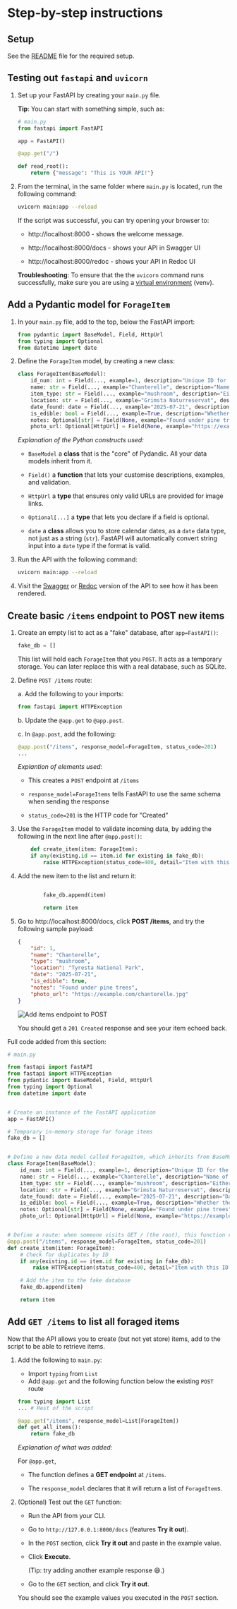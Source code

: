 # Step-by-step instructions

## Setup

See the [README](./README.md#setup) file for the required setup.

## Testing out `fastapi` and `uvicorn`

1. Set up your FastAPI by creating your `main.py` file.

    **Tip**: You can start with something simple, such as:

    ```python
    # main.py
    from fastapi import FastAPI

    app = FastAPI()

    @app.get("/")

    def read_root():
        return {"message": "This is YOUR API!"}
    ```

1. From the terminal, in the same folder where `main.py` is located, run the following command:

    ```bash
    uvicorn main:app --reload
    ````

    If the script was successful, you can try opening your browser to:

    * http://localhost:8000 - shows the welcome message.

    * http://localhost:8000/docs - shows your API in Swagger UI

    * http://localhost:8000/redoc - shows your API in Redoc UI

    **Troubleshooting**: To ensure that the the `uvicorn` command runs successfully, make sure you are using a [virtual environment](https://code.visualstudio.com/docs/python/tutorial-fastapi) (venv).


## Add a Pydantic model for `ForageItem`

1. In your `main.py` file, add to the top, below the FastAPI import:

    ```python
    from pydantic import BaseModel, Field, HttpUrl
    from typing import Optional
    from datetime import date
    ```
1. Define the `ForageItem` model, by creating a new class:

    ```python
    class ForageItem(BaseModel):
        id_num: int = Field(..., example=1, description="Unique ID for the item")
        name: str = Field(..., example="Chanterelle", description="Name of the mushroom or berry")
        item_type: str = Field(..., example="mushroom", description="Either 'mushroom' or 'berry'")
        location: str = Field(..., example="Grimsta Naturreservat", description="Where it was found")
        date_found: date = Field(..., example="2025-07-21", description="Date of the foraging event")
        is_edible: bool = Field(..., example=True, description="Whether the item is safe to eat")
        notes: Optional[str] = Field(None, example="Found under pine trees", description="Extra notes")
        photo_url: Optional[HttpUrl] = Field(None, example="https://example.com/photo.jpg" description="Optional image link")
    ```

    *Explanation of the Python constructs used:*

    * `BaseModel` a **class** that is the "core" of Pydandic. All your data models inherit from it.

    * `Field()` a **function** that lets your customise descriptions, examples, and validation.

    * `HttpUrl` a **type** that ensures only valid URLs are provided for image links.

    * `Optional[...]` a **type** that lets you declare if a field is optional.

    * `date` a **class** allows you to store calendar dates, as a `date` data type, not just as a string (`str`). FastAPI will automatically convert string input into a `date` type if the format is valid.

1. Run the API with the following command:

    ```bash
    uvicorn main:app --reload
    ````

1. Visit the [Swagger](http://localhost:8000/docs "http://localhost:8000/docs") or [Redoc](http://localhost:8000/redoc "http://localhost:8000/redoc") version of the API to see how it has been rendered.

## Create basic `/items` endpoint to **POST** new items

1. Create an empty list to act as a "fake" database, after `app=FastAPI()`:

    ```python
    fake_db = []
    ```

    This list will hold each `ForageItem` that you `POST`. It acts as a temporary storage. You can later replace this with a real database, such as SQLite.

1. Define `POST /items` route:

    a. Add the following to your imports:

    ```python
    from fastapi import HTTPException
    ```

    b. Update the `@app.get` to `@app.post`.

    c. In `@app.post`, add the following:

    ```python
    @app.post("/items", response_model=ForageItem, status_code=201)
    ...
    ```

    *Explantion of elements used:*

    * This creates a `POST` endpoint at `/items`

    * `response_model=ForageItems` tells FastAPI to use the same schema when sending the response

    * `status_code=201` is the HTTP code for "Created"

1. Use the `ForageItem` model to validate incoming data, by adding the following in the next line after `@app.post()`:

    ```python
        def create_item(item: ForageItem):
        if any(existing.id == item.id for existing in fake_db):
            raise HTTPException(status_code=400, detail="Item with this ID already exists.")


    ```

1. Add the new item to the list and return it:

    ```python

            fake_db.append(item)

            return item
    ```

1. Go to http://localhost:8000/docs, click **POST /items**, and try the following sample payload:

    ```json
    {
        "id": 1,
        "name": "Chanterelle",
        "type": "mushroom",
        "location": "Tyresta National Park",
        "date": "2025-07-21",
        "is_edible": true,
        "notes": "Found under pine trees",
        "photo_url": "https://example.com/chanterelle.jpg"
    }
    ```
    ![Add items endpoint to POST](./images/create_basic_items_post.png)

    You should get a ``201 Created`` response and see your item echoed back.


Full code added from this section:

```python
# main.py

from fastapi import FastAPI
from fastapi import HTTPException
from pydantic import BaseModel, Field, HttpUrl
from typing import Optional
from datetime import date


# Create an instance of the FastAPI application
app = FastAPI()

# Temporary in-memory storage for forage items
fake_db = []


# Define a new data model called ForageItem, which inherits from BaseModel, so FastAPI knows how to parse, validate, and document it
class ForageItem(BaseModel):
    id_num: int = Field(..., example=1, description="Unique ID for the item")
    name: str = Field(..., example="Chanterelle", description="Name of the mushroom or berry")
    item_type: str = Field(..., example="mushroom", description="Either 'mushroom' or 'berry'")
    location: str = Field(..., example="Grimsta Naturreservat", description="Where it was found")
    date_found: date = Field(..., example="2025-07-21", description="Date of the foraging event")
    is_edible: bool = Field(..., example=True, description="Whether the item is safe to eat")
    notes: Optional[str] = Field(None, example="Found under pine trees", description="Extra notes")
    photo_url: Optional[HttpUrl] = Field(None, example="https://example.com/photo.jpg", description="Optional image link")


# Define a route: when someone visits GET / (the root), this function runs
@app.post("/items", response_model=ForageItem, status_code=201)
def create_item(item: ForageItem):
    # Check for duplicates by ID
    if any(existing.id == item.id for existing in fake_db):
        raise HTTPException(status_code=400, detail="Item with this ID already exists.")

    # Add the item to the fake database
    fake_db.append(item)

    return item

```

## Add `GET /items` to list all foraged items

Now that the API allows you to create (but not yet store) items, add to the script to be able to retrieve items.

1. Add the following to `main.py`:

    * Import `typing` from `List`
    * Add `@app.get` and the following function below the existing `POST` route

    ```python
    from typing import List
    ... # Rest of the script

    @app.get("/items", response_model=List[ForageItem])
    def get_all_items():
        return fake_db
    ```

    *Explanation of what was added:*

    For `@app.get`,

    * The function defines a **GET endpoint** at `/items`.

    * The `response_model` declares that it will return a list of `ForageItem`s.

1. (Optional) Test out the `GET` function:

    * Run the API from your CLI.

    * Go to `http://127.0.0.1:8000/docs` (features **Try it out**).

    * In the `POST` section, click **Try it out** and paste in the example value.

    * Click **Execute**.

        (Tip: try adding another example response :smile:.)

    * Go to the `GET` section, and click **Try it out**.

    You should see the example values you executed in the `POST` section.



